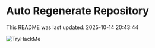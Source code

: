 # Auto Regenerate Repository

This README was last updated: 2025-10-14 20:43:44

 ![TryHackMe](https://tryhackme.com/badge/533634)